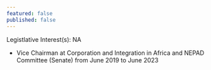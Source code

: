 ```yaml
---
featured: false
published: false
---
```

Legistlative Interest(s): NA

* Vice Chairman at Corporation and Integration in Africa and NEPAD Committee (Senate) from June 2019 to June 2023